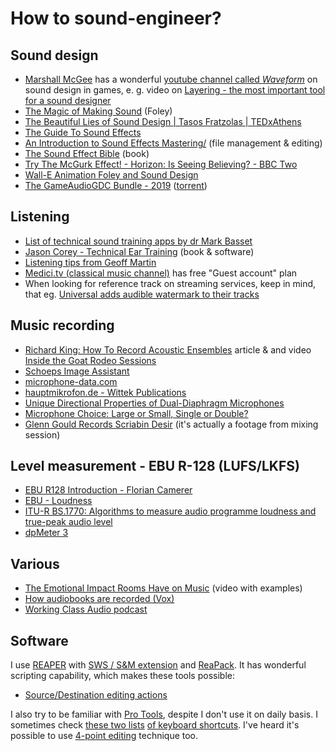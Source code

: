 # How to sound-engineer?

## Sound design

- [Marshall McGee](http://www.marshallmcgee.com/) has a wonderful [youtube channel called *Waveform*](https://www.youtube.com/channel/UCIoNgwHpavUi2UnC68cKgbw) on sound design in games, e. g. video on [Layering - the most important tool for a sound designer](https://www.youtube.com/watch?v=0biAgn2ct0A)
- [The Magic of Making Sound](https://www.youtube.com/watch?v=UO3N_PRIgX0) (Foley)
- [The Beautiful Lies of Sound Design | Tasos Fratzolas | TEDxAthens](https://www.youtube.com/watch?v=jDy5j0c6TrU)
- [The Guide To Sound Effects](https://www.epicsound.com/sfx/)
- [An Introduction to Sound Effects Mastering/](https://www.creativefieldrecording.com/2012/09/05/an-introduction-to-sound-effects-mastering/) (file management & editing)
- [The Sound Effect Bible](https://www.amazon.co.uk/Sound-Effects-Bible-Create-Hollywood/dp/1932907483) (book)
- [Try The McGurk Effect! - Horizon: Is Seeing Believing? - BBC Two](https://www.youtube.com/watch?v=G-lN8vWm3m0)
- [Wall-E Animation Foley and Sound Design](https://www.youtube.com/watch?v=0IPxIvbc_cs)
- [The GameAudioGDC Bundle - 2019](https://sonniss.com/gameaudiogdc19) ([torrent](https://sonniss.com/GameAudioGDCPart5.torrent))

## Listening

- [List of technical sound training apps by dr Mark Basset](http://drmarkbassett.com/TET.html)
- [Jason Corey - Technical Ear Training](https://sites.google.com/a/umich.edu/jason-corey/technical-ear-training) (book & software)
- [Listening tips from Geoff Martin](https://www.tonmeister.ca/wordpress/2019/06/27/listening-tips/)
- [Medici.tv (classical music channel)](https://www.medici.tv/) has free "Guest account" plan
- When looking for reference track on streaming services, keep in mind, that eg. [Universal adds audible watermark to their tracks](https://www.mattmontag.com/music/universals-audible-watermark)

## Music recording

- [Richard King: How To Record Acoustic Ensembles](https://www.soundonsound.com/people/richard-king-how-record-acoustic-ensembles) article & and video [Inside the Goat Rodeo Sessions](https://www.youtube.com/watch?v=VeE4YCtoj58)
- [Schoeps Image Assistant](http://ima.schoeps.de/)
- [microphone-data.com](http://microphone-data.com/)
- [hauptmikrofon.de - Wittek Publications](http://www.hauptmikrofon.de/home-e/helmut-wittek/publications)
- [Unique Directional Properties of Dual-Diaphragm Microphones](http://cdn.shure.com/publication/upload/340/pdf_ea_dual_diaphragm_mics.pdf)
- [Microphone Choice: Large or Small, Single or Double?](http://www.aes.org/e-lib/browse.cfm?elib=15421)
- [Glenn Gould Records Scriabin Desir](https://www.facebook.com/dmajortv/videos/1971412083122417/) (it's actually a footage from mixing session)

## Level measurement - EBU R-128 (LUFS/LKFS)

- [EBU R128 Introduction - Florian Camerer](https://www.youtube.com/watch?v=iuEtQqC-Sqo)
- [EBU - Loudness](https://tech.ebu.ch/loudness/)
- [ITU-R BS.1770: Algorithms to measure audio programme loudness and true-peak audio level](https://www.itu.int/rec/R-REC-BS.1770/en)
- [dpMeter 3](https://www.tb-software.com/TBProAudio/dpmeter3.html)

## Various

- [The Emotional Impact Rooms Have on Music](https://www.youtube.com/watch?v=hspMVkKOFLg) (video with examples)
- [How audiobooks are recorded (Vox)](https://www.youtube.com/watch?v=KcrAkPNB8jc)
- [Working Class Audio podcast](http://www.workingclassaudio.com/)

## Software

I use [REAPER](http://reaper.fm) with [SWS / S&M extension](http://www.sws-extension.org/) and [ReaPack](https://reapack.com/). It has wonderful scripting capability, which makes these tools possible:
 - [Source/Destination editing actions](https://forum.cockos.com/showthread.php?t=116213)

I also try to be familiar with [Pro Tools](https://www.avid.com/pro-tools), despite I don't use it on daily basis. I sometimes check [these two lists](http://www.keyxl.com/aaac31a/263/DigiDesign-ProTools-7-keyboard-shortcuts.htm) [of keyboard shortcuts](http://www.protoolskeyboardshortcuts.com/pro-tools-2018-keyboard-shortcuts/). I've heard it's possible to use [4-point editing](https://www.soundonsound.com/techniques/unlink-timeline-edit-selections) technique too.
